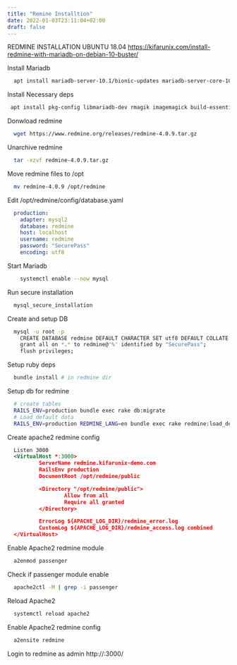 ```yaml
---    
title: "Remine Installtion"    
date: 2022-01-03T23:11:04+02:00    
draft: false
---    
```


REDMINE INSTALLATION UBUNTU 18.04
https://kifarunix.com/install-redmine-with-mariadb-on-debian-10-buster/

Install Mariadb
```bash
  apt install mariadb-server-10.1/bionic-updates mariadb-server-core-10.1/bionic-updates mariadb-client-core-10.1/bionic-updates mariadb-client-10.1/bionic-updates mariadb-server/bionic-updates
 ```

Install Necessary deps
 ```bash
  apt install pkg-config libmariadb-dev rmagik imagemagick build-essential ruby-dev libxslt1-dev libmariadb-dev libxml2-dev zlib1g-dev imagemagick libmagickwand-dev apache2 libmariadbclient-dev libapache2-mod-passenger/bionic-updates
```
Donwload redmine 
```bash
  wget https://www.redmine.org/releases/redmine-4.0.9.tar.gz
```
Unarchive redmine
```bash
  tar -xzvf redmine-4.0.9.tar.gz 
```
Move redmine files to /opt
```bash
  mv redmine-4.0.9 /opt/redmine
```

Edit /opt/redmine/config/database.yaml
``` yaml
  production:
    adapter: mysql2
    database: redmine
    host: localhost
    username: redmine
    password: "SecurePass"
    encoding: utf8
```

Start Mariadb
```bash
	systemctl enable --now mysql
```

Run secure installation
```bash
  mysql_secure_installation
```

Create and setup DB
```bash
  mysql -u root -p 
    CREATE DATABASE redmine DEFAULT CHARACTER SET utf8 DEFAULT COLLATE utf8_general_ci;
    grant all on *.* to redmine@'%' identified by "SecurePass";
	flush privileges;
```
Setup ruby deps
```bash
  bundle install # in redmine dir
```

Setup db for redmine
```bash
  # create tables
  RAILS_ENV=production bundle exec rake db:migrate
  # Load default data
  RAILS_ENV=production REDMINE_LANG=en bundle exec rake redmine:load_default_data
```

Create apache2 redmine config
```xml 
  Listen 3000
  <VirtualHost *:3000>
          ServerName redmine.kifarunix-demo.com
          RailsEnv production
          DocumentRoot /opt/redmine/public

          <Directory "/opt/redmine/public">
                  Allow from all
                  Require all granted
          </Directory>

          ErrorLog ${APACHE_LOG_DIR}/redmine_error.log
          CustomLog ${APACHE_LOG_DIR}/redmine_access.log combined
  </VirtualHost>
```

Enable Apache2 redmine module

```bash
  a2enmod passenger
```
Check if passenger module enable

```bash
  apache2ctl -M | grep -i passenger
```

Reload Apache2 
```bash
  systemctl reload apache2
```
Enable Apache2 redmine config
```bash
  a2ensite redmine
```

Login to redmine as admin
  http://<you-domanin>:3000/
  
